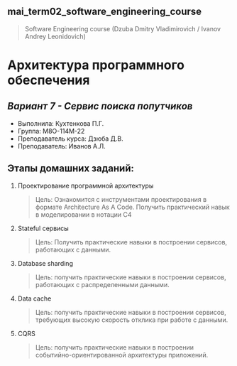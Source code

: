 ## mai_term02_software_engineering_course
> Software Engineering course (Dzuba Dmitry Vladimirovich / Ivanov Andrey Leonidovich)


# Архитектура программного обеспечения
## *Вариант 7 - Сервис поиска попутчиков*

* Выполнила: Кухтенкова П.Г.
* Группа: M8O-114M-22
* Преподаватель курса: Дзюба Д.В.
* Преподаватель: Иванов А.Л.

## Этапы домашних заданий:

1. Проектирование программной архитектуры
    > Цель: Ознакомится с инструментами проектирования в формате Architecture As A Code. Получить практический навык в моделировании в нотации C4
2. Stateful сервисы
    > Цель: Получить практические навыки в построении сервисов, работающих с данными.
3. Database sharding
    > Цель: получить практические навыки в построении сервисов, работающих с распределенными данными.
4. Data cache
    > Цель: получить практические навыки в построении сервисов, требующих высокую скорость отклика при работе с данными.
5. CQRS
    > Цель: получить практические навыки в построении событийно-ориентированной архитектуры приложений.
